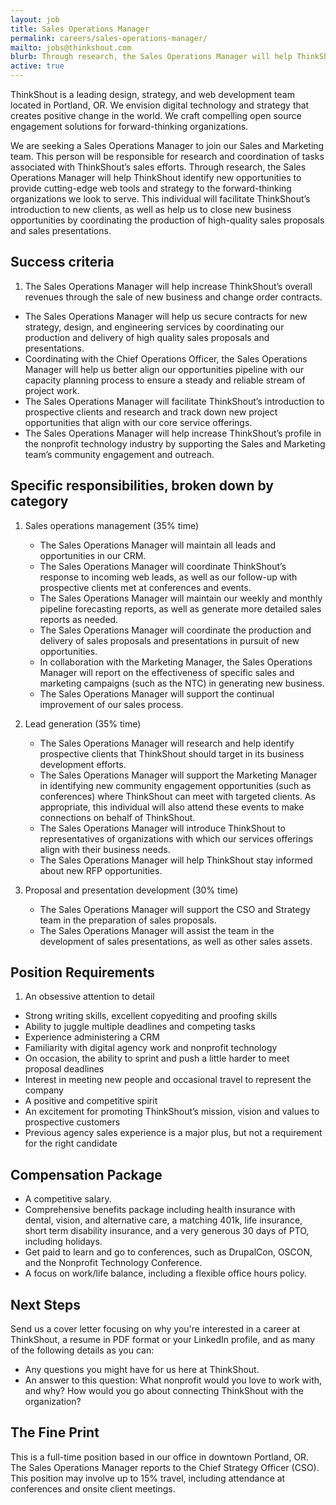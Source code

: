 ```yaml
---
layout: job
title: Sales Operations Manager
permalink: careers/sales-operations-manager/
mailto: jobs@thinkshout.com
blurb: Through research, the Sales Operations Manager will help ThinkShout identify new opportunities to provide cutting-edge web tools and strategy to the forward-thinking organizations we look to serve.
active: true
---
```

ThinkShout is a leading design, strategy, and web development team located in Portland, OR. We envision digital technology and strategy that creates positive change in the world. We craft compelling open source engagement solutions for forward-thinking organizations.

We are seeking a Sales Operations Manager to join our Sales and Marketing team. This person will be responsible for research and coordination of tasks associated with ThinkShout’s sales efforts. Through research, the Sales Operations Manager will help ThinkShout identify new opportunities to provide cutting-edge web tools and strategy to the forward-thinking organizations we look to serve. This individual will facilitate ThinkShout’s introduction to new clients, as well as help us to close new business opportunities by coordinating the production of high-quality sales proposals and sales presentations.

## Success criteria
1. The Sales Operations Manager will help increase ThinkShout’s overall revenues through the sale of new business and change order contracts.
* The Sales Operations Manager will help us secure contracts for new strategy, design, and engineering services by coordinating our production and delivery of high quality sales proposals and presentations.
* Coordinating with the Chief Operations Officer, the Sales Operations Manager will help us better align our opportunities pipeline with our capacity planning process to ensure a steady and reliable stream of project work.
* The Sales Operations Manager will facilitate ThinkShout’s introduction to prospective clients and research and track down new project opportunities that align with our core service offerings.
* The Sales Operations Manager will help increase ThinkShout’s profile in the nonprofit technology industry by supporting the Sales and Marketing team’s community engagement and outreach.

## Specific responsibilities, broken down by category
1. Sales operations management (35% time)
    * The Sales Operations Manager will maintain all leads and opportunities in our CRM.
    * The Sales Operations Manager will coordinate ThinkShout’s response to incoming web leads, as well as our follow-up with prospective clients met at conferences and events.
    * The Sales Operations Manager will maintain our weekly and monthly pipeline forecasting reports, as well as generate more detailed sales reports as needed.
    * The Sales Operations Manager will coordinate the production and delivery of sales proposals and presentations in pursuit of new opportunities.
    * In collaboration with the Marketing Manager, the Sales Operations Manager will report on the effectiveness of specific sales and marketing campaigns (such as the NTC) in generating new business.
    * The Sales Operations Manager will support the continual improvement of our sales process.

2. Lead generation (35% time)
    * The Sales Operations Manager will research and help identify prospective clients that ThinkShout should target in its business development efforts.
    * The Sales Operations Manager will support the Marketing Manager in identifying new community engagement opportunities (such as conferences) where ThinkShout can meet with targeted clients. As appropriate, this individual will also attend these events to make connections on behalf of ThinkShout.
    * The Sales Operations Manager will introduce ThinkShout to representatives of organizations with which our services offerings align with their business needs.
    * The Sales Operations Manager will help ThinkShout stay informed about new RFP opportunities.

3. Proposal and presentation development (30% time)
    * The Sales Operations Manager will support the CSO and Strategy team in the preparation of sales proposals.
    * The Sales Operations Manager will assist the team in the development of sales presentations, as well as other sales assets.

## Position Requirements
1. An obsessive attention to detail
* Strong writing skills, excellent copyediting and proofing skills
* Ability to juggle multiple deadlines and competing tasks
* Experience administering a CRM
* Familiarity with digital agency work and nonprofit technology
* On occasion, the ability to sprint and push a little harder to meet proposal deadlines
* Interest in meeting new people and occasional travel to represent the company
* A positive and competitive spirit
* An excitement for promoting ThinkShout’s mission, vision and values to prospective customers
* Previous agency sales experience is a major plus, but not a requirement for the right candidate

## Compensation Package
* A competitive salary.
* Comprehensive benefits package including health insurance with dental, vision, and alternative care, a matching 401k, life insurance, short term disability insurance, and a very generous 30 days of PTO, including holidays.
* Get paid to learn and go to conferences, such as DrupalCon, OSCON, and the Nonprofit Technology Conference.
* A focus on work/life balance, including a flexible office hours policy.

## Next Steps
Send us a cover letter focusing on why you're interested in a career at ThinkShout, a resume in PDF format or your LinkedIn profile, and as many of the following details as you can:
* Any questions you might have for us here at ThinkShout.
* An answer to this question: What nonprofit would you love to work with, and why? How would you go about connecting ThinkShout with the organization?

## The Fine Print
This is a full-time position based in our office in downtown Portland, OR. The Sales Operations Manager reports to the Chief Strategy Officer (CSO).  This position may involve up to 15% travel, including attendance at conferences and onsite client meetings.
